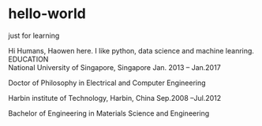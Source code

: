 # hello-world
just for learning

Hi Humans,
Haowen here. I like python, data science and machine leanring.
EDUCATION                                                            
National University of Singapore, Singapore Jan. 2013 – Jan.2017

Doctor of Philosophy in Electrical and Computer Engineering

Harbin institute of Technology, Harbin, China Sep.2008 –Jul.2012   

Bachelor of Engineering in Materials Science and Engineering
